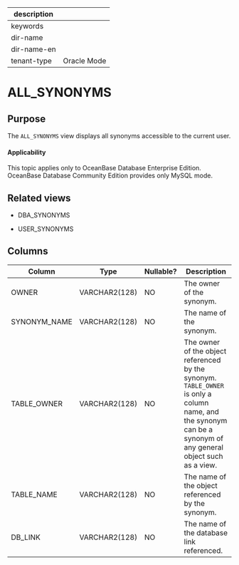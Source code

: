 | description ||
|---|---|
| keywords ||
| dir-name ||
| dir-name-en ||
| tenant-type | Oracle Mode |

ALL_SYNONYMS
=================================


Purpose
-----------

The `ALL_SYNONYMS` view displays all synonyms accessible to the current user.

<main id="notice" >
    <h4>Applicability</h4>
    <p>This topic applies only to OceanBase Database Enterprise Edition. OceanBase Database Community Edition provides only MySQL mode. </p>
  </main>

Related views
-------------

* DBA_SYNONYMS



* USER_SYNONYMS






Columns
-------------



| **Column** | **Type** | **Nullable?** | **Description** |
|--------------|---------------|----------------|----------------------------------------------------------|
| OWNER | VARCHAR2(128) | NO | The owner of the synonym. |
| SYNONYM_NAME | VARCHAR2(128) | NO | The name of the synonym. |
| TABLE_OWNER | VARCHAR2(128) | NO | The owner of the object referenced by the synonym. `TABLE_OWNER` is only a column name, and the synonym can be a synonym of any general object such as a view. |
| TABLE_NAME | VARCHAR2(128) | NO | The name of the object referenced by the synonym. |
| DB_LINK | VARCHAR2(128) | NO | The name of the database link referenced. |





